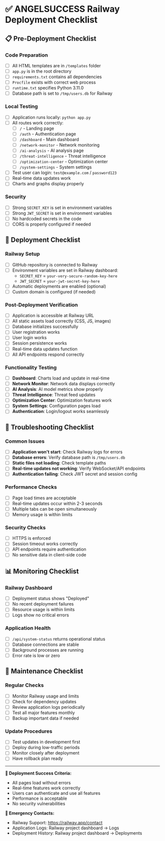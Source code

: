 # ✅ ANGELSUCCESS Railway Deployment Checklist

## 📋 Pre-Deployment Checklist

### Code Preparation
- [ ] All HTML templates are in `/templates` folder
- [ ] `app.py` is in the root directory
- [ ] `requirements.txt` contains all dependencies
- [ ] `Procfile` exists with correct web process
- [ ] `runtime.txt` specifies Python 3.11.0
- [ ] Database path is set to `/tmp/users.db` for Railway

### Local Testing
- [ ] Application runs locally: `python app.py`
- [ ] All routes work correctly:
  - [ ] `/` - Landing page
  - [ ] `/auth` - Authentication page
  - [ ] `/dashboard` - Main dashboard
  - [ ] `/network-monitor` - Network monitoring
  - [ ] `/ai-analysis` - AI analysis page
  - [ ] `/threat-intelligence` - Threat intelligence
  - [ ] `/optimization-center` - Optimization center
  - [ ] `/system-settings` - System settings
- [ ] Test user can login: `test@example.com` / `password123`
- [ ] Real-time data updates work
- [ ] Charts and graphs display properly

### Security
- [ ] Strong `SECRET_KEY` is set in environment variables
- [ ] Strong `JWT_SECRET` is set in environment variables
- [ ] No hardcoded secrets in the code
- [ ] CORS is properly configured if needed

## 🚀 Deployment Checklist

### Railway Setup
- [ ] GitHub repository is connected to Railway
- [ ] Environment variables are set in Railway dashboard:
  - `SECRET_KEY` = `your-very-secure-random-key-here`
  - `JWT_SECRET` = `your-jwt-secret-key-here`
- [ ] Automatic deployments are enabled (optional)
- [ ] Custom domain is configured (if needed)

### Post-Deployment Verification
- [ ] Application is accessible at Railway URL
- [ ] All static assets load correctly (CSS, JS, images)
- [ ] Database initializes successfully
- [ ] User registration works
- [ ] User login works
- [ ] Session persistence works
- [ ] Real-time data updates function
- [ ] All API endpoints respond correctly

### Functionality Testing
- [ ] **Dashboard**: Charts load and update in real-time
- [ ] **Network Monitor**: Network data displays correctly
- [ ] **AI Analysis**: AI model metrics show properly
- [ ] **Threat Intelligence**: Threat feed updates
- [ ] **Optimization Center**: Optimization features work
- [ ] **System Settings**: Configuration pages load
- [ ] **Authentication**: Login/logout works seamlessly

## 🐛 Troubleshooting Checklist

### Common Issues
- [ ] **Application won't start**: Check Railway logs for errors
- [ ] **Database errors**: Verify database path is `/tmp/users.db`
- [ ] **Static files not loading**: Check template paths
- [ ] **Real-time updates not working**: Verify WebSocket/API endpoints
- [ ] **Authentication failing**: Check JWT secret and session config

### Performance Checks
- [ ] Page load times are acceptable
- [ ] Real-time updates occur within 2-3 seconds
- [ ] Multiple tabs can be open simultaneously
- [ ] Memory usage is within limits

### Security Checks
- [ ] HTTPS is enforced
- [ ] Session timeout works correctly
- [ ] API endpoints require authentication
- [ ] No sensitive data in client-side code

## 📊 Monitoring Checklist

### Railway Dashboard
- [ ] Deployment status shows "Deployed"
- [ ] No recent deployment failures
- [ ] Resource usage is within limits
- [ ] Logs show no critical errors

### Application Health
- [ ] `/api/system-status` returns operational status
- [ ] Database connections are stable
- [ ] Background processes are running
- [ ] Error rate is low or zero

## 🔄 Maintenance Checklist

### Regular Checks
- [ ] Monitor Railway usage and limits
- [ ] Check for dependency updates
- [ ] Review application logs periodically
- [ ] Test all major features monthly
- [ ] Backup important data if needed

### Update Procedures
- [ ] Test updates in development first
- [ ] Deploy during low-traffic periods
- [ ] Monitor closely after deployment
- [ ] Have rollback plan ready

---

**🎯 Deployment Success Criteria:**
- All pages load without errors
- Real-time features work correctly
- Users can authenticate and use all features
- Performance is acceptable
- No security vulnerabilities

**🚨 Emergency Contacts:**
- Railway Support: https://railway.app/contact
- Application Logs: Railway project dashboard → Logs
- Deployment History: Railway project dashboard → Deployments